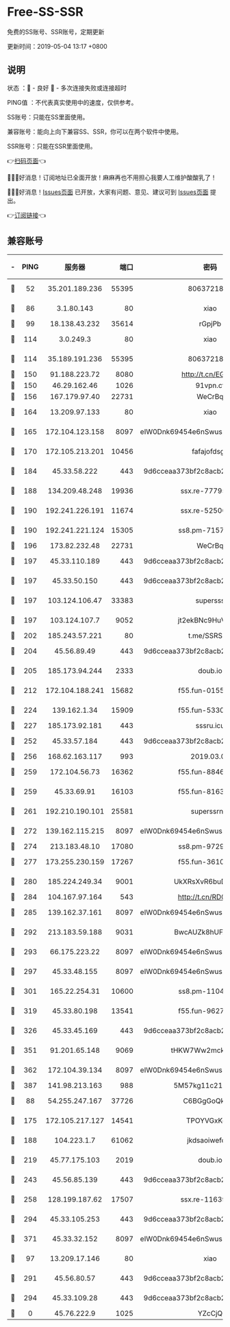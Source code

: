# Free-SS-SSR

免费的SS账号、SSR账号，定期更新

更新时间：2019-05-04 13:17 +0800

## 说明

状态     ：🙂 - 良好 🙁 - 多次连接失败或连接超时

PING值   ：不代表真实使用中的速度，仅供参考。


SS账号：只能在SS里面使用。

兼容账号：能向上向下兼容SS、SSR，你可以在两个软件中使用。

SSR账号：只能在SSR里面使用。


👉[扫码页面](https://liesauer.github.io/Free-SS-SSR/)👈

🎉🎉🎉好消息！订阅地址已全面开放！麻麻再也不用担心我要人工维护酸酸乳了！

🎉🎉🎉好消息！[Issues页面](https://github.com/liesauer/Free-SS-SSR/issues) 已开放，大家有问题、意见、建议可到 [Issues页面](https://github.com/liesauer/Free-SS-SSR/issues) 提出。

👉[订阅链接](https://www.liesauer.net/yogurt/subscribe?ACCESS_TOKEN=DAYxR3mMaZAsaqUb)👈

## 兼容账号

|-|PING|服务器|端口|密码|加密方式|区域|
|:----:|:----:|:-----:|-----:|:----:|:----:|:----:|
|🙂|52|35.201.189.236|55395|8063721873|chacha20-ietf|US|
|🙂|86|3.1.80.143|80|xiao|aes-128-ctr|SG|
|🙂|99|18.138.43.232|35614|rGpjPb|rc4-md5|SG|
|🙂|114|3.0.249.3|80|xiao|aes-128-ctr|SG|
|🙂|114|35.189.191.236|55395|8063721873|chacha20-ietf|US|
|🙂|150|91.188.223.72|8080|http://t.cn/EGJIyrl|rc4-md5|RU|
|🙂|150|46.29.162.46|1026|91vpn.cf|rc4-md5|RU|
|🙂|156|167.179.97.40|22731|WeCrBq|rc4-md5|JP|
|🙂|164|13.209.97.133|80|xiao|aes-128-ctr|KR|
|🙂|165|172.104.123.158|8097|eIW0Dnk69454e6nSwuspv9DmS201tQ0D|aes-256-cfb|JP|
|🙂|170|172.105.213.201|10456|fafajofdsgc|aes-256-cfb|JP|
|🙂|184|45.33.58.222|443|9d6cceaa373bf2c8acb22e60b6a58be6|aes-256-cfb|US|
|🙂|188|134.209.48.248|19936|ssx.re-77795476|aes-256-cfb|US|
|🙂|190|192.241.226.191|11674|ssx.re-52500581|aes-256-cfb|US|
|🙂|190|192.241.221.124|15305|ss8.pm-71574551|aes-256-cfb|US|
|🙂|196|173.82.232.48|22731|WeCrBq|rc4-md5|US|
|🙂|197|45.33.110.189|443|9d6cceaa373bf2c8acb22e60b6a58be6|aes-256-cfb|US|
|🙂|197|45.33.50.150|443|9d6cceaa373bf2c8acb22e60b6a58be6|aes-256-cfb|US|
|🙂|197|103.124.106.47|33383|supersss|aes-256-cfb|US|
|🙂|197|103.124.107.7|9052|jt2ekBNc9HuVtm2a|aes-256-cfb|US|
|🙂|202|185.243.57.221|80|t.me/SSRSUB|rc4-md5|US|
|🙂|204|45.56.89.49|443|9d6cceaa373bf2c8acb22e60b6a58be6|aes-256-cfb|US|
|🙂|205|185.173.94.244|2333|doub.io|aes-128-ctr|RU|
|🙂|212|172.104.188.241|15682|f55.fun-01556372|aes-256-cfb|SG|
|🙂|224|139.162.1.34|15909|f55.fun-53305978|aes-256-cfb|SG|
|🙂|227|185.173.92.181|443|sssru.icu|rc4-md5|RU|
|🙂|252|45.33.57.184|443|9d6cceaa373bf2c8acb22e60b6a58be6|aes-256-cfb|US|
|🙂|256|168.62.163.117|993|2019.03.07|rc4-md5|US|
|🙂|259|172.104.56.73|16362|f55.fun-88467235|aes-256-cfb|SG|
|🙂|259|45.33.69.91|16103|f55.fun-81635133|aes-256-cfb|US|
|🙂|261|192.210.190.101|25581|superssrnet|aes-256-cfb|US|
|🙂|272|139.162.115.215|8097|eIW0Dnk69454e6nSwuspv9DmS201tQ0D|aes-256-cfb|JP|
|🙂|274|213.183.48.10|17080|ss8.pm-97297310|rc4-md5|RU|
|🙂|277|173.255.230.159|17267|f55.fun-36102332|aes-256-cfb|US|
|🙂|280|185.224.249.34|9001|UkXRsXvR6buDMG2Y|aes-256-cfb|RU|
|🙂|284|104.167.97.164|543|http://t.cn/RD0D7sx|rc4-md5|CA|
|🙂|285|139.162.37.161|8097|eIW0Dnk69454e6nSwuspv9DmS201tQ0D|aes-256-cfb|SG|
|🙂|292|213.183.59.188|9031|BwcAUZk8hUFAkDGN|aes-256-cfb|NL|
|🙂|293|66.175.223.22|8097|eIW0Dnk69454e6nSwuspv9DmS201tQ0D|aes-256-cfb|US|
|🙂|297|45.33.48.155|8097|eIW0Dnk69454e6nSwuspv9DmS201tQ0D|aes-256-cfb|US|
|🙂|301|165.22.254.31|10600|ss8.pm-11042434|aes-256-cfb|SG|
|🙂|319|45.33.80.198|13541|f55.fun-96273695|aes-256-cfb|US|
|🙂|326|45.33.45.169|443|9d6cceaa373bf2c8acb22e60b6a58be6|aes-256-cfb|US|
|🙂|351|91.201.65.148|9069|tHKW7Ww2mck9CHQG|aes-256-cfb|IT|
|🙂|362|172.104.39.134|8097|eIW0Dnk69454e6nSwuspv9DmS201tQ0D|aes-256-cfb|SG|
|🙂|387|141.98.213.163|988|5M57kg11c214qDmK|chacha20|KR|
|🙂|88|54.255.247.167|37726|C6BGgGoQknpR|aes-256-cfb|SG|
|🙂|175|172.105.217.127|14541|TPOYVGxKglpi|aes-256-cfb|JP|
|🙂|188|104.223.1.7|61062|jkdsaoiwefdsa|aes-256-cfb|US|
|🙂|219|45.77.175.103|2019|doub.io|aes-128-ctr|SG|
|🙂|243|45.56.85.139|443|9d6cceaa373bf2c8acb22e60b6a58be6|aes-256-cfb|US|
|🙂|258|128.199.187.62|17507|ssx.re-11639338|aes-256-cfb|SG|
|🙂|294|45.33.105.253|443|9d6cceaa373bf2c8acb22e60b6a58be6|aes-256-cfb|US|
|🙂|371|45.33.32.152|8097|eIW0Dnk69454e6nSwuspv9DmS201tQ0D|aes-256-cfb|US|
|🙁|97|13.209.17.146|80|xiao|aes-128-ctr|KR|
|🙁|291|45.56.80.57|443|9d6cceaa373bf2c8acb22e60b6a58be6|aes-256-cfb|US|
|🙁|294|45.33.109.28|443|9d6cceaa373bf2c8acb22e60b6a58be6|aes-256-cfb|US|
|🙁|0|45.76.222.9|1025|YZcCjQ|rc4-md5|JP|
